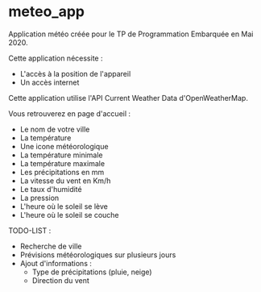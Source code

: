 # meteo_app

Application météo créée pour le TP de Programmation Embarquée en Mai 2020.

Cette application nécessite :
  - L'accès à la position de l'appareil
  - Un accès internet
  
Cette application utilise l'API Current Weather Data d'OpenWeatherMap.

Vous retrouverez en page d'accueil :
- Le nom de votre ville
- La température
- Une icone météorologique
- La température minimale
- La température maximale
- Les précipitations en mm
- La vitesse du vent en Km/h
- Le taux d'humidité
- La pression
- L'heure où le soleil se lève
- L'heure où le soleil se couche

TODO-LIST :
- Recherche de ville
- Prévisions météorologiques sur plusieurs jours
- Ajout d'informations :
   - Type de précipitations (pluie, neige)
   - Direction du vent
